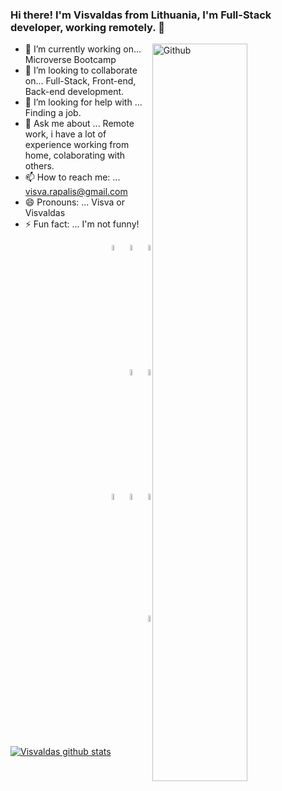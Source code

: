 ### Hi there! I'm Visvaldas from Lithuania, I'm Full-Stack developer, working remotely. 👋

<img width="55%" align="right" alt="Github" src="https://bit.ly/3jvLMET" />


- 🔭 I’m currently working on... Microverse Bootcamp
- 👯 I’m looking to collaborate on... Full-Stack, Front-end, Back-end development.
- 🤔 I’m looking for help with ... Finding a job.
- 💬 Ask me about ... Remote work, i have a lot of experience working from home, colaborating with others.
- 📫 How to reach me: ... visva.rapalis@gmail.com
- 😄 Pronouns: ... Visva or Visvaldas
- ⚡ Fun fact: ... I'm not funny!

<p align="right">
  <!-- Your languages and tools. Be careful with the alignment. 
  You can use this sites to get logos: https://www.vectorlogo.zone or https://simpleicons.org/
  -->
  <code><img width="5%" src="https://www.vectorlogo.zone/logos/reactjs/reactjs-ar21.svg"></code>
  <code><img width="5%" src="https://www.vectorlogo.zone/logos/javascript/javascript-ar21.svg"></code>
  <code><img width="5%" src="https://www.vectorlogo.zone/logos/getbootstrap/getbootstrap-ar21.svg"></code>
  <br />
  <code><img width="5%" src="https://www.vectorlogo.zone/logos/mysql/mysql-ar21.svg"></code>
  <code><img width="5%" src="https://www.vectorlogo.zone/logos/mongodb/mongodb-ar21.svg"></code>
  <br />
  <code><img width="5%" src="https://www.vectorlogo.zone/logos/python/python-ar21.svg"></code>
  <code><img width="5%" src="https://www.vectorlogo.zone/logos/amazon_aws/amazon_aws-ar21.svg"></code>
  <code><img width="5%" src="https://www.vectorlogo.zone/logos/git-scm/git-scm-ar21.svg"></code>
  <br />
  <code><img width="5%" src="https://www.vectorlogo.zone/logos/visualstudio_code/visualstudio_code-ar21.svg"></code>
</p>

[![Visvaldas github stats](https://github-readme-stats.vercel.app/api?username=visva-dev&show_icons=true)](https://github.com/visva-dev/github-readme-stats)

